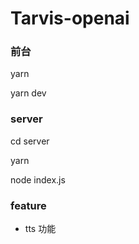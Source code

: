 # Tarvis-openai

### 前台

yarn

yarn dev

### server

cd server

yarn

node index.js

### feature

- tts 功能
